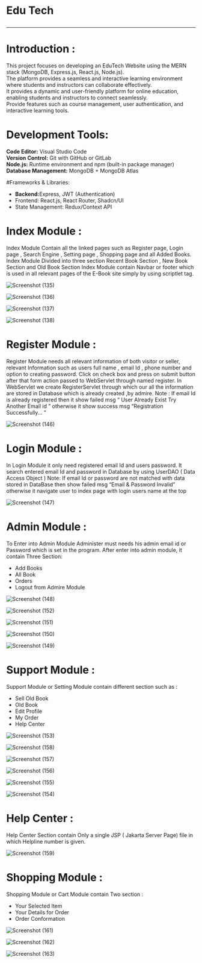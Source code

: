 # Edu Tech <hr>

# Introduction : 
<p>This project focuses on developing an EduTech Website using the MERN stack (MongoDB, Express.js, React.js, Node.js).<br>
The platform provides a seamless and interactive learning environment where students and instructors can collaborate effectively.<br>
It provides a dynamic and user-friendly platform for online education, enabling students and instructors to connect seamlessly.<br>
Provide features such as course management, user authentication, and interactive learning tools.<br></p>

# Development Tools:
<b>Code Editor:</b> Visual Studio Code <br>
<b>Version Control:</b> Git with GitHub or GitLab <br>
<b>Node.js:</b> Runtime environment and npm 
(built-in package manager) <br>
<b>Database Management:</b> MongoDB +
MongoDB Atlas <br>

#Frameworks & Libraries:
<ul>
<li><b>Backend:</b>Express, JWT (Authentication)</li>
<li>Frontend: React.js, React Router, Shadcn/UI</li>
<li>State Management: Redux/Context API</li>
</ul>



# Index Module :
<p> Index Module Contain all the linked pages such as Register page,
Login page , Search Engine , Setting page , Shopping page and all Added Books.
Index Module Divided into three section Recent Book Section , New Book Section and Old Book Section
Index Module contain Navbar or footer which is used in all
relevant pages of the E-Book site simply by using scriptlet tag. </p>

![Screenshot (135)](https://github.com/user-attachments/assets/34a5433e-89e8-4617-b71e-991821824dfe)

![Screenshot (136)](https://github.com/user-attachments/assets/9169a635-99a6-4cce-ba13-bb64ab571889)

![Screenshot (137)](https://github.com/user-attachments/assets/bdbf24f7-dc6c-4e09-9573-ecbd2fb1ac57)

![Screenshot (138)](https://github.com/user-attachments/assets/ea6898d3-5078-4f2b-9c1b-6ef01c99bbdb)

# Register Module :
<p> Register Module needs all relevant information of both visitor or
seller, relevant Information such as users full name , email Id ,
phone number and option to creating password.
Click on check box and press on submit button after that form
action passed to WebServlet through named register.
In WebServlet we create RegisterServlet through which our all
the information are stored in Database which is already created
,by admire.
Note : If email Id is already registered then it show failed msg
“
User Already Exist Try Another Email id ”
otherwise it show
success msg
“Registration Successfully... ” </p>

![Screenshot (146)](https://github.com/user-attachments/assets/3b189718-b610-46fc-8a33-04cb1a4d4f49)

# Login Module :

<p>In Login Module it only need registered email Id and users
password.
It search entered email Id and password in Database by using
UserDAO ( Data Access Object )
Note: If email Id or password are not matched with data stored in
DataBase then show failed msg
“Email & Password Invalid”
otherwise it navigate user to index page with login users name at
the top </p>

![Screenshot (147)](https://github.com/user-attachments/assets/ef495f12-a2f7-4f27-880e-e6f113dbc240)

# Admin Module :
<p>To Enter into Admin Module Administer must needs his admin
email id or Password which is set in the program.
After enter into admin module, it contain Three Section: </p>
<ul>
 <li> Add Books </li>
 <li> All Book </li>
 <li> Orders </li>
 <li> Logout from Admire Module </li>
</ul>

![Screenshot (148)](https://github.com/user-attachments/assets/9c76c18a-4450-4382-ad94-51ebbeb2eb3e)

![Screenshot (152)](https://github.com/user-attachments/assets/b0497747-edbf-41e3-9fec-b273f485417c)

![Screenshot (151)](https://github.com/user-attachments/assets/6d6f8b43-437d-4a22-acdb-032cbabcd98e)

![Screenshot (150)](https://github.com/user-attachments/assets/69f2e364-3142-40f6-8bfa-5e93a02dca0b)

![Screenshot (149)](https://github.com/user-attachments/assets/f1e9f2ea-2067-49ff-b741-fba90f1187c2)

# Support Module :
<p> Support Module or Setting Module contain different section such
as : </p>
<ul>
  <li>Sell Old Book</li>
  <li> Old Book</li>
  <li>Edit Profile </li>
  <li>My Order </li>
  <li>Help Center</li>
</ul>

![Screenshot (153)](https://github.com/user-attachments/assets/173dbedb-dc62-4a64-b6ac-83157c7585f4)

![Screenshot (158)](https://github.com/user-attachments/assets/2a5f3016-6dd1-4fd3-9de5-42fa90ae8ca7)

![Screenshot (157)](https://github.com/user-attachments/assets/5c339c76-53ef-4cd9-ba09-8ae5436d503c)

![Screenshot (156)](https://github.com/user-attachments/assets/7f454a7b-a619-454d-8713-940d00da3b0b)

![Screenshot (155)](https://github.com/user-attachments/assets/15a4c9fa-eed0-43f6-beb6-d712f98b9d84)

![Screenshot (154)](https://github.com/user-attachments/assets/22ca18f6-b280-4b59-b523-b7c65d2c51f2)

# Help Center :
<p>Help Center Section contain Only a single JSP ( Jakarta Server
Page) file in which Helpline number is given.</p>

![Screenshot (159)](https://github.com/user-attachments/assets/47447968-7d76-4204-a3a2-121c173edc4a)

# Shopping Module :
<p>Shopping Module or Cart Module contain Two section :</p>
<ul>
  <li>Your Selected Item</li>
  <li>Your Details for Order</li> 
  <li>Order Conformation</li>
</ul>

![Screenshot (161)](https://github.com/user-attachments/assets/8e5371aa-fbad-429a-b021-e45240020f68)

![Screenshot (162)](https://github.com/user-attachments/assets/ab363297-4a53-4bb5-9f26-ad65bafecbf2)

![Screenshot (163)](https://github.com/user-attachments/assets/8b53a50a-bbfe-42e5-858a-daddf2ff22c4)


